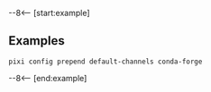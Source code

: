 --8<-- [start:example]

## Examples

```shell
pixi config prepend default-channels conda-forge
```
--8<-- [end:example]
